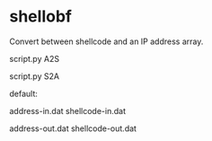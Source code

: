 # shellobf
Convert between shellcode and an IP address array.

script.py A2S <IP address array input> <shellcode output>

script.py S2A <shellcode input> <IP address array output>



default: 

address-in.dat shellcode-in.dat    

address-out.dat shellcode-out.dat
